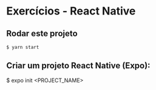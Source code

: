 # Exercícios - React Native

## Rodar este projeto
``$ yarn start``

## Criar um projeto React Native (Expo):
$ expo init <PROJECT_NAME>